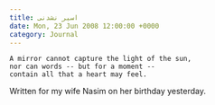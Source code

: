 ```yaml
---
title: اسير نشدنی
date: Mon, 23 Jun 2008 12:00:00 +0000
category: Journal
---
```


    A mirror cannot capture the light of the sun,  
    nor can words -- but for a moment --  
    contain all that a heart may feel.

Written for my wife Nasim on her birthday yesterday.


